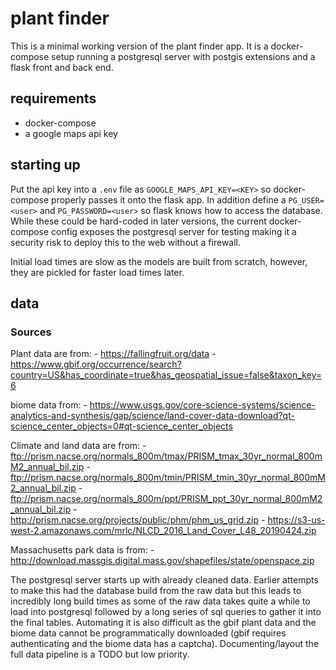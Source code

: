 # plant finder

This is a minimal working version of the plant finder app.
It is a docker-compose setup running a postgresql server with postgis extensions and a flask front and back end.

## requirements

- docker-compose
- a google maps api key

## starting up

Put the api key into a `.env` file as `GOOGLE_MAPS_API_KEY=<KEY>` so docker-compose properly passes it onto the flask app.
In addition define a `PG_USER=<user>` and `PG_PASSWORD=<user>` so flask knows how to access the database.
While these could be hard-coded in later versions, the current docker-compose config exposes the postgresql server for testing making it a security risk to deploy this to the web without a firewall.

Initial load times are slow as the models are built from scratch, however, they are pickled for faster load times later.


## data

### Sources
Plant data are from:
    - https://fallingfruit.org/data
    - https://www.gbif.org/occurrence/search?country=US&has_coordinate=true&has_geospatial_issue=false&taxon_key=6

biome data from:
    - https://www.usgs.gov/core-science-systems/science-analytics-and-synthesis/gap/science/land-cover-data-download?qt-science_center_objects=0#qt-science_center_objects

Climate and land data are from:
    - ftp://prism.nacse.org/normals_800m/tmax/PRISM_tmax_30yr_normal_800mM2_annual_bil.zip
    - ftp://prism.nacse.org/normals_800m/tmin/PRISM_tmin_30yr_normal_800mM2_annual_bil.zip
    - ftp://prism.nacse.org/normals_800m/ppt/PRISM_ppt_30yr_normal_800mM2_annual_bil.zip
    - http://prism.nacse.org/projects/public/phm/phm_us_grid.zip
    - https://s3-us-west-2.amazonaws.com/mrlc/NLCD_2016_Land_Cover_L48_20190424.zip

Massachusetts park data is from:
    - http://download.massgis.digital.mass.gov/shapefiles/state/openspace.zip

The postgresql server starts up with already cleaned data.
Earlier attempts to make this had the database build from the raw data but this leads to incredibly long build times as some of the raw data takes quite a while to load into postgresql followed by a long series of sql queries to gather it into the final tables.
Automating it is also difficult as the gbif plant data and the biome data cannot be programmatically downloaded (gbif requires authenticating and the biome data has a captcha).
Documenting/layout the full data pipeline is a TODO but low priority.
